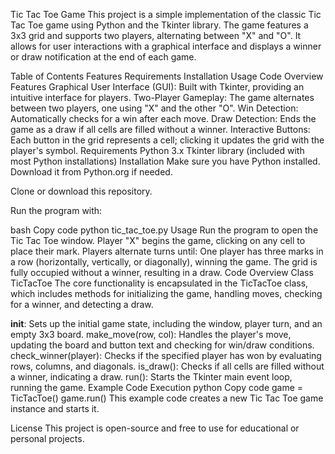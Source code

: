 Tic Tac Toe Game
This project is a simple implementation of the classic Tic Tac Toe game using Python and the Tkinter library. The game features a 3x3 grid and supports two players, alternating between "X" and "O". It allows for user interactions with a graphical interface and displays a winner or draw notification at the end of each game.

Table of Contents
Features
Requirements
Installation
Usage
Code Overview
Features
Graphical User Interface (GUI): Built with Tkinter, providing an intuitive interface for players.
Two-Player Gameplay: The game alternates between two players, one using "X" and the other "O".
Win Detection: Automatically checks for a win after each move.
Draw Detection: Ends the game as a draw if all cells are filled without a winner.
Interactive Buttons: Each button in the grid represents a cell; clicking it updates the grid with the player's symbol.
Requirements
Python 3.x
Tkinter library (included with most Python installations)
Installation
Make sure you have Python installed. Download it from Python.org if needed.

Clone or download this repository.

Run the program with:

bash
Copy code
python tic_tac_toe.py
Usage
Run the program to open the Tic Tac Toe window.
Player "X" begins the game, clicking on any cell to place their mark.
Players alternate turns until:
One player has three marks in a row (horizontally, vertically, or diagonally), winning the game.
The grid is fully occupied without a winner, resulting in a draw.
Code Overview
Class TicTacToe
The core functionality is encapsulated in the TicTacToe class, which includes methods for initializing the game, handling moves, checking for a winner, and detecting a draw.

__init__: Sets up the initial game state, including the window, player turn, and an empty 3x3 board.
make_move(row, col): Handles the player's move, updating the board and button text and checking for win/draw conditions.
check_winner(player): Checks if the specified player has won by evaluating rows, columns, and diagonals.
is_draw(): Checks if all cells are filled without a winner, indicating a draw.
run(): Starts the Tkinter main event loop, running the game.
Example Code Execution
python
Copy code
game = TicTacToe()
game.run()
This example code creates a new Tic Tac Toe game instance and starts it.

License
This project is open-source and free to use for educational or personal projects.

